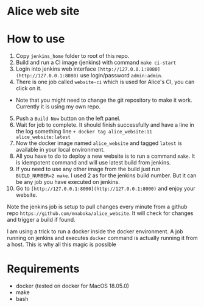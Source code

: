 Alice web site
==============

How to use
==========

1. Copy `jenkins_home` folder to root of this repo.
2. Build and run a CI image (jenkins) with command `make ci-start`
3. Login into jenkins web interface `[http://127.0.0.1:8080](http://127.0.0.1:8080)`
   use login/password `admin:admin`.
4. There is one job called `website-ci` which is used for Alice's CI, you can
   click on it.
  - Note that you might need to change the git repository to make it work.
    Currently it is using my own repo.
5. Push a `Build Now` button on the left panel.
6. Wait for job to complete. It should finish successfully and have a line in
   the log something line `+ docker tag alice_website:11 alice_website:latest`
7. Now the docker image named `alice_website` and tagged `latest` is available
   in your local environment.
8. All you have to do to deploy a new website is to run a command `make`.
   It is idempotent command and will use latest build from jenkins.
9. If you need to use any other image from the build just run
   `BUILD_NUMBER=2 make`. I used 2 as for the jenkins build number. But it can
   be any job you have executed on jenkins.
10. Go to `[http://127.0.0.1:8000](http://127.0.0.1:8000)` and enjoy your website.

Note the jenkins job is setup to pull changes every minute from a github repo
`https://github.com/mnaboka/alice_website`. It will check for changes and trigger
a build if found.

I am using a trick to run a docker inside the docker environment. A job running
on jenkins and executes `docker` command is actually running it from a host.
This is why all this magic is possible


Requirements
============

 - docker (tested on docker for MacOS 18.05.0)
 - make
 - bash
